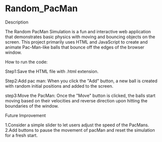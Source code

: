 # Random_PacMan

Description

The Random PacMan Simulation is a fun and interactive web application that demonstrates basic physics with moving and bouncing objects on the screen. This project primarily uses HTML and JavaScript to create and animate Pac-Man-like balls that bounce off the edges of the browser window.

How to run the code:

Step1:Save the HTML file with .html extension.

Step2:Add pac man: When you click the "Add" button, a new ball is created with random initial positions and added to the screen.

step3:Move the PacMan: Once the "Move" button is clicked, the balls start moving based on their velocities and reverse direction upon hitting the boundaries of the window.



Future Improvement

1.Consider a simple slider to let users adjust the speed of the PacMans. 
2.Add buttons to pause the movement of pacMan and reset the simulation for a fresh start.

